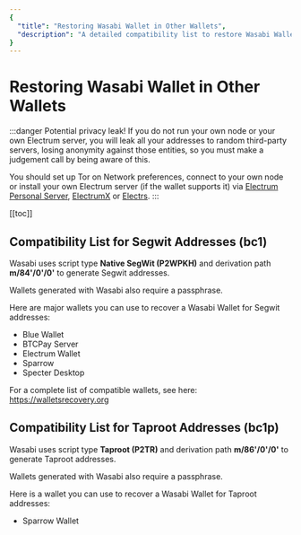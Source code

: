 ```yaml
---
{
  "title": "Restoring Wasabi Wallet in Other Wallets",
  "description": "A detailed compatibility list to restore Wasabi Wallet in other wallets. This is the Wasabi documentation, an archive of knowledge about the open-source, non-custodial and privacy-focused Bitcoin wallet for desktop."
}
---
```


# Restoring Wasabi Wallet in Other Wallets

:::danger Potential privacy leak!
If you do not run your own node or your own Electrum server, you will leak all your addresses to random third-party servers, losing anonymity against those entities, so you must make a judgement call by being aware of this.

You should set up Tor on Network preferences, connect to your own node or install your own Electrum server (if the wallet supports it) via [Electrum Personal Server](https://github.com/chris-belcher/electrum-personal-server), [ElectrumX](https://github.com/kyuupichan/electrumx) or [Electrs](https://github.com/romanz/electrs).
:::

[[toc]]

## Compatibility List for Segwit Addresses (bc1)

Wasabi uses script type **Native SegWit (P2WPKH)** and derivation path **m/84'/0'/0'** to generate Segwit addresses.

Wallets generated with Wasabi also require a passphrase.

Here are major wallets you can use to recover a Wasabi Wallet for Segwit addresses:

- Blue Wallet
- BTCPay Server
- Electrum Wallet
- Sparrow
- Specter Desktop

For a complete list of compatible wallets, see here: https://walletsrecovery.org

## Compatibility List for Taproot Addresses (bc1p)

Wasabi uses script type **Taproot (P2TR)** and derivation path **m/86'/0'/0'** to generate Taproot addresses.

Wallets generated with Wasabi also require a passphrase.

Here is a wallet you can use to recover a Wasabi Wallet for Taproot addresses:

- Sparrow Wallet
